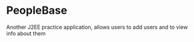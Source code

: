 # PeopleBase
Another J2EE practice application, allows users to add users and to view info about them
